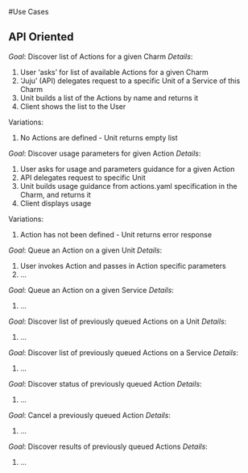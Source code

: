 #Use Cases








## API Oriented

*Goal*: Discover list of Actions for a given Charm
*Details*:
1. User ‘asks’ for list of available Actions for a given Charm
1. ‘Juju’ (API) delegates request to a specific Unit of a Service of this Charm
1. Unit builds a list of the Actions by name and returns it
1. Client shows the list to the User


Variations:


1. No Actions are defined - Unit returns empty list






*Goal*: Discover usage parameters for given Action
*Details*:
1. User asks for usage and parameters guidance for a given Action
1. API delegates request to specific Unit
1. Unit builds usage guidance from actions.yaml specification in the Charm, and returns it
1. Client displays usage


Variations:


1. Action has not been defined - Unit returns error response






*Goal*: Queue an Action on a given Unit
*Details*:
1. User invokes Action and passes in Action specific parameters 
1. ...




*Goal*: Queue an Action on a given Service
*Details*:
1. ...




*Goal*: Discover list of previously queued Actions on a Unit
*Details*:
1. ...




*Goal*: Discover list of previously queued Actions on a Service
*Details*:
1. ...




*Goal*: Discover status of previously queued Action
*Details*:
1. ...




*Goal*: Cancel a previously queued Action
*Details*:
1. ...




*Goal*: Discover results of previously queued Actions
*Details*:
1. ...
